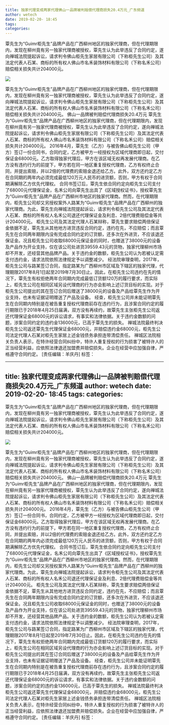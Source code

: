 ```yaml
---
title: 独家代理变成两家代理佛山一品牌被判赔偿代理商损失20.4万元_广东频道
author: wetech
date: 2019-02-20- 18:45
tags: 
categories: 
---
```

覃先生为“Guimr柜先生”品牌产品在广西柳州地区的独家代理商，但在代理期限内，发现在柳州竟有另一独家代理商被授权，覃先生认为此举违反了合同约定，遂向禅城法院提起诉讼，请求判令佛山柜先生家居有限公司（下称柜先生公司）及其法定代表人石某、商标的所有权人佛山市名禾装饰材料有限公司（下称名禾公司）赔偿相关损失共计204000元。
<!-- more -->
                
<img align="center" border="0" src="http://p2.ifengimg.com/a/2016/0810/204c433878d5cf9size1_w16_h16.png" />
                
                
            
覃先生为“Guimr柜先生”品牌产品在广西柳州地区的独家代理商，但在代理期限内，发现在柳州竟有另一独家代理商被授权，覃先生认为此举违反了合同约定，遂向禅城法院提起诉讼，请求判令佛山柜先生家居有限公司（下称柜先生公司）及其法定代表人石某、商标的所有权人佛山市名禾装饰材料有限公司（下称名禾公司）赔偿相关损失共计204000元。
佛山一品牌被判赔偿代理商损失20.4万元
覃先生为“Guimr柜先生”品牌产品在广西柳州地区的独家代理商，但在代理期限内，发现在柳州竟有另一独家代理商被授权，覃先生认为此举违反了合同约定，遂向禅城法院提起诉讼，请求判令佛山柜先生家居有限公司（下称柜先生公司）及其法定代表人石某、商标的所有权人佛山市名禾装饰材料有限公司（下称名禾公司）赔偿相关损失共计204000元。
2016年4月，覃先生（乙方）与被告佛山柜先生公司（甲方）签订一份合同书，合同约定，乙方被甲方一经授权为区域代理商即日起，交付保证金68000元。乙方取得独家代理后，甲方在该区域无权再发展代理商。在乙方没有违约行为的前提下，甲方若在同一地区重复授权代理商，乙方有权终止合同，并提出索赔，并以2倍的代理费的索赔金退还给乙方。此外，双方还约定乙方在合同期的两年内必须完成最低120万元人民币的进货额，否则，甲方有权于合同期满解除乙方优先代理权。
合同书签订后，覃先生依合同约定向柜先生公司支付了68000元代理保证金，名禾公司向覃先生出具了《区域授权证书》，授权覃先生为“Guimr柜先生”品牌产品在广西柳州市地区的独家代理商。然而，在代理期限内，柜先生公司却又另授权案外人路某为“Guimr柜先生”品牌产品在广西柳州的独家代理商。为此，覃先生向禅城法院提起诉讼，请求判令柜先生公司及其法定代表人石某、商标的所有权人名禾公司退还代理保证金及利息、2倍代理费赔偿金等共计204000元。
柜先生公司及其法定代理人石某辩称，覃先生要求赔偿两倍保证金依据不足，覃先生从其他地方进货违反合同约定，违约在先，不应赔偿；而且覃先生在合同两年期限内没有完成合同约定的订货额，还多次在外进货，不应该退还保证金。况且柜先生公司收取68000元保证金的同时，也赠送了38000元的设备及产品作为开业支持，仅在该公司处进货39559.43元的货物，独家代理柳州市场却不开发，还经营其他品牌产品。关于违约金的数额，柜先生公司认为若被认定需支付违约金，请求法院依照法律规定予以调整减少。
经法院审理查明，2017年，柜先生公司与路某签订合同，指定路某为广西柳州市区域及下辖区的独家代理，代理期限2017年8月1日起至2019年7月30日止。因此，在柜先生公司违约在先的情况下，覃先生有权拒绝两年合同期内完成最低订货额120万的履行要求，而实际上，柜先生公司在相同区域另设代理商的行为亦会影响上述订货目标的实现。对于柜先生公司提出的其在签订合同后赠送了38000元的设备及产品给覃先生作为开业支持，也未有证据证明赠送了产品及设备。
经查，柜先生公司并未能证明覃先生在合同期内特别是在被告重复授权代理商前存在违约行为，且涉案合同约定的履行期限已于2018年4月25日届满，双方没有再续约，故覃先生主张柜先生公司返还代理保证金68000元的诉讼请求，有事实和法律依据。关于违约金数额的问题，涉案合同约定的违约金136000元，已高于覃先生的损失。
禅城法院最终判决柜先生公司返还覃先生代理保证金68000元，并赔偿违约金68000元，柜先生公司法定代理人石某对柜先生家居上述金钱债务承担连带清偿责任。
禅城区法院相关负责人表示，在特许经营合同纠纷中，特许人重复授权的行为损害了被特许人的正当经营利益，应依照法律退还加盟费并赔偿损失。企业在经营中应加强自律，严格遵守合同约定。
[责任编辑：羊庆丹]
标签：
 
             
---
title: 独家代理变成两家代理佛山一品牌被判赔偿代理商损失20.4万元_广东频道
author: wetech
date: 2019-02-20- 18:45
tags: 
categories: 
---
覃先生为“Guimr柜先生”品牌产品在广西柳州地区的独家代理商，但在代理期限内，发现在柳州竟有另一独家代理商被授权，覃先生认为此举违反了合同约定，遂向禅城法院提起诉讼，请求判令佛山柜先生家居有限公司（下称柜先生公司）及其法定代表人石某、商标的所有权人佛山市名禾装饰材料有限公司（下称名禾公司）赔偿相关损失共计204000元。
<!-- more -->
                
<img align="center" border="0" src="http://p2.ifengimg.com/a/2016/0810/204c433878d5cf9size1_w16_h16.png" />
                
                
            
覃先生为“Guimr柜先生”品牌产品在广西柳州地区的独家代理商，但在代理期限内，发现在柳州竟有另一独家代理商被授权，覃先生认为此举违反了合同约定，遂向禅城法院提起诉讼，请求判令佛山柜先生家居有限公司（下称柜先生公司）及其法定代表人石某、商标的所有权人佛山市名禾装饰材料有限公司（下称名禾公司）赔偿相关损失共计204000元。
佛山一品牌被判赔偿代理商损失20.4万元
覃先生为“Guimr柜先生”品牌产品在广西柳州地区的独家代理商，但在代理期限内，发现在柳州竟有另一独家代理商被授权，覃先生认为此举违反了合同约定，遂向禅城法院提起诉讼，请求判令佛山柜先生家居有限公司（下称柜先生公司）及其法定代表人石某、商标的所有权人佛山市名禾装饰材料有限公司（下称名禾公司）赔偿相关损失共计204000元。
2016年4月，覃先生（乙方）与被告佛山柜先生公司（甲方）签订一份合同书，合同约定，乙方被甲方一经授权为区域代理商即日起，交付保证金68000元。乙方取得独家代理后，甲方在该区域无权再发展代理商。在乙方没有违约行为的前提下，甲方若在同一地区重复授权代理商，乙方有权终止合同，并提出索赔，并以2倍的代理费的索赔金退还给乙方。此外，双方还约定乙方在合同期的两年内必须完成最低120万元人民币的进货额，否则，甲方有权于合同期满解除乙方优先代理权。
合同书签订后，覃先生依合同约定向柜先生公司支付了68000元代理保证金，名禾公司向覃先生出具了《区域授权证书》，授权覃先生为“Guimr柜先生”品牌产品在广西柳州市地区的独家代理商。然而，在代理期限内，柜先生公司却又另授权案外人路某为“Guimr柜先生”品牌产品在广西柳州的独家代理商。为此，覃先生向禅城法院提起诉讼，请求判令柜先生公司及其法定代表人石某、商标的所有权人名禾公司退还代理保证金及利息、2倍代理费赔偿金等共计204000元。
柜先生公司及其法定代理人石某辩称，覃先生要求赔偿两倍保证金依据不足，覃先生从其他地方进货违反合同约定，违约在先，不应赔偿；而且覃先生在合同两年期限内没有完成合同约定的订货额，还多次在外进货，不应该退还保证金。况且柜先生公司收取68000元保证金的同时，也赠送了38000元的设备及产品作为开业支持，仅在该公司处进货39559.43元的货物，独家代理柳州市场却不开发，还经营其他品牌产品。关于违约金的数额，柜先生公司认为若被认定需支付违约金，请求法院依照法律规定予以调整减少。
经法院审理查明，2017年，柜先生公司与路某签订合同，指定路某为广西柳州市区域及下辖区的独家代理，代理期限2017年8月1日起至2019年7月30日止。因此，在柜先生公司违约在先的情况下，覃先生有权拒绝两年合同期内完成最低订货额120万的履行要求，而实际上，柜先生公司在相同区域另设代理商的行为亦会影响上述订货目标的实现。对于柜先生公司提出的其在签订合同后赠送了38000元的设备及产品给覃先生作为开业支持，也未有证据证明赠送了产品及设备。
经查，柜先生公司并未能证明覃先生在合同期内特别是在被告重复授权代理商前存在违约行为，且涉案合同约定的履行期限已于2018年4月25日届满，双方没有再续约，故覃先生主张柜先生公司返还代理保证金68000元的诉讼请求，有事实和法律依据。关于违约金数额的问题，涉案合同约定的违约金136000元，已高于覃先生的损失。
禅城法院最终判决柜先生公司返还覃先生代理保证金68000元，并赔偿违约金68000元，柜先生公司法定代理人石某对柜先生家居上述金钱债务承担连带清偿责任。
禅城区法院相关负责人表示，在特许经营合同纠纷中，特许人重复授权的行为损害了被特许人的正当经营利益，应依照法律退还加盟费并赔偿损失。企业在经营中应加强自律，严格遵守合同约定。
[责任编辑：羊庆丹]
标签：
 
             
